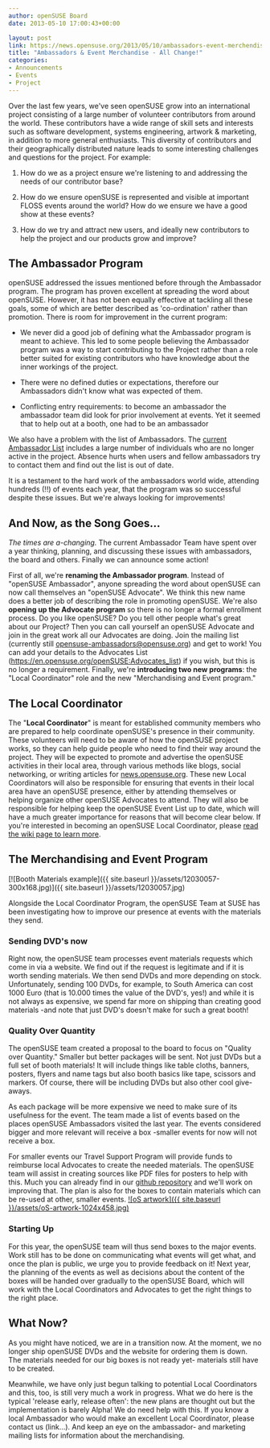 ```yaml
---
author: openSUSE Board
date: 2013-05-10 17:00:43+00:00

layout: post
link: https://news.opensuse.org/2013/05/10/ambassadors-event-merchendise-all-change/
title: "Ambassadors & Event Merchandise - All Change!"
categories:
- Announcements
- Events
- Project
---
```

Over the last few years, we've seen openSUSE grow into an international project consisting of a large number of volunteer contributors from around the world. These contributors have a wide range of skill sets and interests such as software development, systems engineering, artwork & marketing, in addition to more general enthusiasts. This diversity of contributors and their geographically distributed nature leads to some interesting challenges and questions for the project. For example:



	
  1. How do we as a project ensure we're listening to and addressing the needs of our contributor base?

	
  2. How do we ensure openSUSE is represented and visible at important FLOSS events around the world? How do we ensure we have a good show at these events?

	
  3. How do we try and attract new users, and ideally new contributors to help the project and our products grow and improve?


<!-- more -->


## The Ambassador Program


openSUSE addressed the issues mentioned before through the Ambassador program. The program has proven excellent at spreading the word about openSUSE. However, it has not been equally effective at tackling all these goals, some of which are better described as 'co-ordination' rather than promotion. There is room for improvement in the current program:



	
  * We never did a good job of defining what the Ambassador program is meant to achieve. This led to some people believing the Ambassador program was a way to start contributing to the Project rather than a role better suited for existing contributors who have knowledge about the inner workings of the project.

	
  * There were no defined duties or expectations, therefore our Ambassadors didn't know what was expected of them.

	
  * Conflicting entry requirements: to become an ambassador the ambassador team did look for prior involvement at events. Yet it seemed that to help out at a booth, one had to be an ambassador


We also have a problem with the list of Ambassadors. The [current Ambassador List](https://en.opensuse.org/openSUSE:Ambassadors_list) includes a large number of individuals who are no longer active in the project. Absence hurts when users and fellow ambassadors try to contact them and find out the list is out of date.

It is a testament to the hard work of the ambassadors world wide, attending hundreds (!!) of events each year, that the program was so successful despite these issues. But we're always looking for improvements!


## And Now, as the Song Goes...


_The times are a-changing._ The current Ambassador Team have spent over a year thinking, planning, and discussing these issues with ambassadors, the board and others. Finally we can announce some action!

First of all, we're **renaming the Ambassador program**. Instead of "openSUSE Ambassador", anyone spreading the word about openSUSE can now call themselves an "openSUSE Advocate". We think this new name does a better job of describing the role in promoting openSUSE.
We're also **opening up the Advocate program** so there is no longer a formal enrollment process. Do you like openSUSE? Do you tell other people what's great about our Project? Then you can call yourself an openSUSE Advocate and join in the great work all our Advocates are doing. Join the mailing list (currently still opensuse-ambassadors@opensuse.org) and get to work! You can add your details to the Advocates List (https://en.opensuse.org/openSUSE:Advocates_list) if you wish, but this is no longer a requirement.
Finally, we're **introducing two new programs**: the "Local Coordinator" role and the new "Merchandising and Event program."


## The Local Coordinator


The "**Local Coordinator**" is meant for established community members who are prepared to help coordinate openSUSE's presence in their community. These volunteers will need to be aware of how the openSUSE project works, so they can help guide people who need to find their way around the project.
They will be expected to promote and advertise the openSUSE activities in their local area, through various methods like blogs, social networking, or writing articles for [news.opensuse.org](https://news.opensuse.org).
These new Local Coordinators will also be responsible for ensuring that events in their local area have an openSUSE presence, either by attending themselves or helping organize other openSUSE Advocates to attend. They will also be responsible for helping keep the openSUSE Event List up to date, which will have a much greater importance for reasons that will become clear below. If you're interested in becoming an openSUSE Local Coordinator, please [read the wiki page to learn more](https://en.opensuse.org/openSUSE:Local_Coordinator).


## The Merchandising and Event Program


[![Booth Materials example]({{ site.baseurl }}/assets/12030057-300x168.jpg)]({{ site.baseurl }}/assets/12030057.jpg)

Alongside the Local Coordinator Program, the openSUSE Team at SUSE has been investigating how to improve our presence at events with the materials they send.


### Sending DVD's now


Right now, the openSUSE team processes event materials requests which come in via a website. We find out if the request is legitimate and if it is worth sending materials. We then send DVDs and more depending on stock. Unfortunately, sending 100 DVDs, for example, to South America can cost 1000 Euro (that is 10.000 times the value of the DVD's, yes!) and while it is not always as expensive, we spend far more on shipping than creating good materials -and note that just DVD's doesn't make for such a great booth!


### Quality Over Quantity


The openSUSE team created a proposal to the board to focus on "Quality over Quantity." Smaller but better packages will be sent. Not just DVDs but a full set of booth materials! It will include things like table cloths, banners, posters, flyers and name tags but also booth basics like tape, scissors and markers. Of course, there will be including DVDs but also other cool give-aways.

As each package will be more expensive we need to make sure of its usefulness for the event. The team made a list of events based on the places openSUSE Ambassadors visited the last year. The events considered bigger and more relevant will receive a box -smaller events for now will not receive a box.

For smaller events our Travel Support Program will provide funds to reimburse local Advocates to create the needed materials. The openSUSE team will assist in creating sources like PDF files for posters to help with this. Much you can already find in our [github repository](https://github.com/openSUSE/artwork) and we'll work on improving that. The plan is also for the boxes to contain materials which can be re-used at other, smaller events.
[![oS artwork]({{ site.baseurl }}/assets/oS-artwork-1024x458.jpg)](https://github.com/openSUSE/artwork)


### Starting Up


For this year, the openSUSE team will thus send boxes to the major events. Work still has to be done on communicating what events will get what, and once the plan is public, we urge you to provide feedback on it! Next year, the planning of the events as well as decisions about the content of the boxes will be handed over gradually to the openSUSE Board, which will work with the Local Coordinators and Advocates to get the right things to the right place.


## What Now?


As you might have noticed, we are in a transition now. At the moment, we no longer ship openSUSE DVDs and the website for ordering them is down. The materials needed for our big boxes is not ready yet- materials still have to be created.

Meanwhile, we have only just begun talking to potential Local Coordinators and this, too, is still very much a work in progress. What we do here is the typical 'release early, release often': the new plans are thought out but the implementation is barely Alpha! We do need help with this. If you know a local Ambassador who would make an excellent Local Coordinator, please contact us (link...). And keep an eye on the ambassador- and marketing mailing lists for information about the merchandising.		
